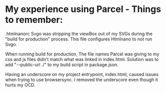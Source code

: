 

# My experience using Parcel - Things to remember:

.htmlnanorc
Svgo was stripping the viewBox out of my SVGs during the "build for production" process.
This file configures Htmlnano to not run Svgo.


When running build for production, The file names Parcel was giving to my css and js files didn't match what was linked in index.html. Solution was to add "--public-url ./" to my build script in package.json.


Having an underscore on my project entrypoint, index.html, caused issues when trying to use browsersync. I removed the underscore even though it hurts my OCD.



